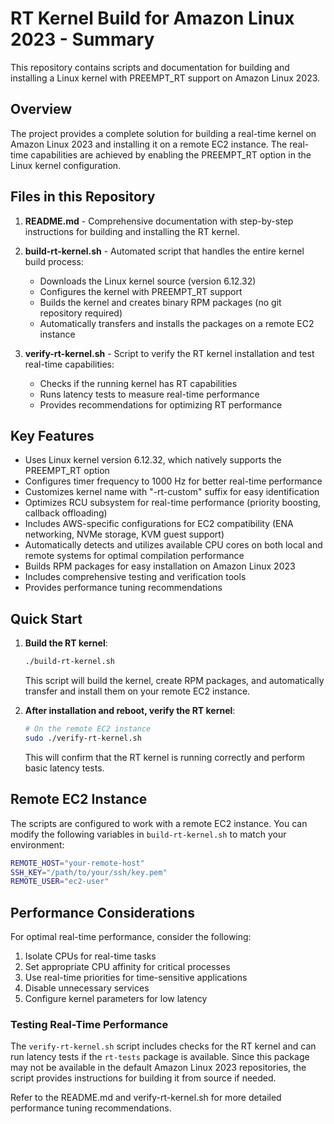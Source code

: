 # RT Kernel Build for Amazon Linux 2023 - Summary

This repository contains scripts and documentation for building and installing a Linux kernel with PREEMPT_RT support on Amazon Linux 2023.

## Overview

The project provides a complete solution for building a real-time kernel on Amazon Linux 2023 and installing it on a remote EC2 instance. The real-time capabilities are achieved by enabling the PREEMPT_RT option in the Linux kernel configuration.

## Files in this Repository

1. **README.md** - Comprehensive documentation with step-by-step instructions for building and installing the RT kernel.

2. **build-rt-kernel.sh** - Automated script that handles the entire kernel build process:
   - Downloads the Linux kernel source (version 6.12.32)
   - Configures the kernel with PREEMPT_RT support
   - Builds the kernel and creates binary RPM packages (no git repository required)
   - Automatically transfers and installs the packages on a remote EC2 instance

3. **verify-rt-kernel.sh** - Script to verify the RT kernel installation and test real-time capabilities:
   - Checks if the running kernel has RT capabilities
   - Runs latency tests to measure real-time performance
   - Provides recommendations for optimizing RT performance

## Key Features

- Uses Linux kernel version 6.12.32, which natively supports the PREEMPT_RT option
- Configures timer frequency to 1000 Hz for better real-time performance
- Customizes kernel name with "-rt-custom" suffix for easy identification
- Optimizes RCU subsystem for real-time performance (priority boosting, callback offloading)
- Includes AWS-specific configurations for EC2 compatibility (ENA networking, NVMe storage, KVM guest support)
- Automatically detects and utilizes available CPU cores on both local and remote systems for optimal compilation performance
- Builds RPM packages for easy installation on Amazon Linux 2023
- Includes comprehensive testing and verification tools
- Provides performance tuning recommendations

## Quick Start

1. **Build the RT kernel**:
   ```bash
   ./build-rt-kernel.sh
   ```
   
   This script will build the kernel, create RPM packages, and automatically transfer and install them on your remote EC2 instance.

2. **After installation and reboot, verify the RT kernel**:
   ```bash
   # On the remote EC2 instance
   sudo ./verify-rt-kernel.sh
   ```

   This will confirm that the RT kernel is running correctly and perform basic latency tests.

## Remote EC2 Instance

The scripts are configured to work with a remote EC2 instance. You can modify the following variables in `build-rt-kernel.sh` to match your environment:

```bash
REMOTE_HOST="your-remote-host"
SSH_KEY="/path/to/your/ssh/key.pem"
REMOTE_USER="ec2-user"
```

## Performance Considerations

For optimal real-time performance, consider the following:

1. Isolate CPUs for real-time tasks
2. Set appropriate CPU affinity for critical processes
3. Use real-time priorities for time-sensitive applications
4. Disable unnecessary services
5. Configure kernel parameters for low latency

### Testing Real-Time Performance

The `verify-rt-kernel.sh` script includes checks for the RT kernel and can run latency tests if the `rt-tests` package is available. Since this package may not be available in the default Amazon Linux 2023 repositories, the script provides instructions for building it from source if needed.

Refer to the README.md and verify-rt-kernel.sh for more detailed performance tuning recommendations.
